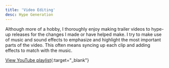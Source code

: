 ```yaml
---
title: 'Video Editing'
desc: Hype Generation
---
```


Although more of a hobby, I thoroughly enjoy making trailer videos to hype-up releases for the changes I made or
have helped make. I try to make use of music and sound effects to emphasize and highlight the most important parts of the video.
This often means syncing up each clip and adding effects to match with the music.

[View YouTube playlist](https://www.youtube.com/playlist?list=PLBmiHSHIQCbRCZgd0O0xehRc9KEhJsv_3){:target="_blank"}


